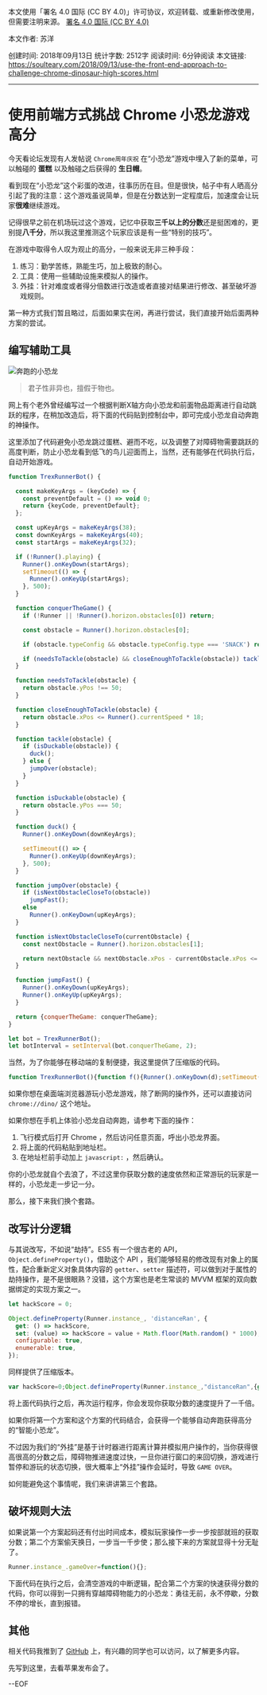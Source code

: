 本文使用「署名 4.0 国际 (CC BY 4.0)」许可协议，欢迎转载、或重新修改使用，但需要注明来源。 [署名 4.0 国际 (CC BY 4.0)](https://creativecommons.org/licenses/by/4.0/deed.zh)

本文作者: 苏洋

创建时间: 2018年09月13日
统计字数: 2512字
阅读时间: 6分钟阅读
本文链接: https://soulteary.com/2018/09/13/use-the-front-end-approach-to-challenge-chrome-dinosaur-high-scores.html

-----


# 使用前端方式挑战 Chrome 小恐龙游戏高分

今天看论坛发现有人发帖说 `Chrome周年庆祝` 在“小恐龙”游戏中埋入了新的菜单，可以触碰的 **蛋糕** 以及触碰之后获得的 **生日帽**。

看到现在“小恐龙”这个彩蛋的改进，往事历历在目。但是很快，帖子中有人晒高分引起了我的注意：这个游戏虽说简单，但是在分数达到一定程度后，加速度会让玩家**很难**继续游戏。

记得很早之前在机场玩过这个游戏，记忆中获取**三千以上的分数**还是挺困难的，更别提**八千分**，所以我这里推测这个玩家应该是有一些“特别的技巧”。

在游戏中取得令人叹为观止的高分，一般来说无非三种手段：

1. 练习：勤学苦练，熟能生巧，加上极致的耐心。
2. 工具：使用一些辅助设施来模拟人的操作。
3. 外挂：针对难度或者得分倍数进行改造或者直接对结果进行修改、甚至破坏游戏规则。

第一种方式我们暂且略过，后面如果实在闲，再进行尝试，我们直接开始后面两种方案的尝试。

## 编写辅助工具

![奔跑的小恐龙](https://attachment.soulteary.com/2018/09/13/dino.png)

> 君子性非异也，擅假于物也。

网上有个老外曾经编写过一个根据判断X轴方向小恐龙和前面物品距离进行自动跳跃的程序，在稍加改造后，将下面的代码贴到控制台中，即可完成小恐龙自动奔跑的神操作。

这里添加了代码避免小恐龙跳过蛋糕、避而不吃，以及调整了对障碍物需要跳跃的高度判断，防止小恐龙看到低飞的鸟儿迎面而上，当然，还有能够在代码执行后，自动开始游戏。

```js
function TrexRunnerBot() {

  const makeKeyArgs = (keyCode) => {
    const preventDefault = () => void 0;
    return {keyCode, preventDefault};
  };

  const upKeyArgs = makeKeyArgs(38);
  const downKeyArgs = makeKeyArgs(40);
  const startArgs = makeKeyArgs(32);

  if (!Runner().playing) {
    Runner().onKeyDown(startArgs);
    setTimeout(() => {
      Runner().onKeyUp(startArgs);
    }, 500);
  }

  function conquerTheGame() {
    if (!Runner || !Runner().horizon.obstacles[0]) return;

    const obstacle = Runner().horizon.obstacles[0];

    if (obstacle.typeConfig && obstacle.typeConfig.type === 'SNACK') return;

    if (needsToTackle(obstacle) && closeEnoughToTackle(obstacle)) tackle(obstacle);
  }

  function needsToTackle(obstacle) {
    return obstacle.yPos !== 50;
  }

  function closeEnoughToTackle(obstacle) {
    return obstacle.xPos <= Runner().currentSpeed * 18;
  }

  function tackle(obstacle) {
    if (isDuckable(obstacle)) {
      duck();
    } else {
      jumpOver(obstacle);
    }
  }

  function isDuckable(obstacle) {
    return obstacle.yPos === 50;
  }

  function duck() {
    Runner().onKeyDown(downKeyArgs);

    setTimeout(() => {
      Runner().onKeyUp(downKeyArgs);
    }, 500);
  }

  function jumpOver(obstacle) {
    if (isNextObstacleCloseTo(obstacle))
      jumpFast();
    else
      Runner().onKeyDown(upKeyArgs);
  }

  function isNextObstacleCloseTo(currentObstacle) {
    const nextObstacle = Runner().horizon.obstacles[1];

    return nextObstacle && nextObstacle.xPos - currentObstacle.xPos <= Runner().currentSpeed * 42;
  }

  function jumpFast() {
    Runner().onKeyDown(upKeyArgs);
    Runner().onKeyUp(upKeyArgs);
  }

  return {conquerTheGame: conquerTheGame};
}

let bot = TrexRunnerBot();
let botInterval = setInterval(bot.conquerTheGame, 2);
```

当然，为了你能够在移动端的复制便捷，我这里提供了压缩版的代码。

```js
function TrexRunnerBot(){function f(){Runner().onKeyDown(d);setTimeout(function(){Runner().onKeyUp(d)},500)}var b=function(a){return{keyCode:a,preventDefault:function(){}}},c=b(38),d=b(40),e=b(32);Runner().playing||(Runner().onKeyDown(e),setTimeout(function(){Runner().onKeyUp(e)},500));return{conquerTheGame:function(){if(Runner&&Runner().horizon.obstacles[0]){var a=Runner().horizon.obstacles[0];if((!a.typeConfig||"SNACK"!==a.typeConfig.type)&&50!==a.yPos&&a.xPos<=18*Runner().currentSpeed)if(50=== a.yPos)f();else{var b=Runner().horizon.obstacles[1];if(b&&b.xPos-a.xPos<=42*Runner().currentSpeed)Runner().onKeyDown(c),Runner().onKeyUp(c);else Runner().onKeyDown(c)}}}}}var bot=TrexRunnerBot(),botInterval=setInterval(bot.conquerTheGame,2);
```

如果你想在桌面端浏览器游玩小恐龙游戏，除了断网的操作外，还可以直接访问 `chrome://dino/` 这个地址。 

如果你想在手机上体验小恐龙自动奔跑，请参考下面的操作：

1. 飞行模式后打开 Chrome ，然后访问任意页面，呼出小恐龙界面。
2. 将上面的代码粘贴到地址栏。
3. 在地址栏前手动加上 `javascript:` ，然后确认。

你的小恐龙就自个去浪了，不过这里你获取分数的速度依然和正常游玩的玩家是一样的，小恐龙走一步记一分。

那么，接下来我们换个套路。

## 改写计分逻辑

与其说改写，不如说“劫持”。ES5 有一个很古老的 API， `Object.defineProperty()`，借助这个 API ，我们能够轻易的修改现有对象上的属性，配合重新定义对象具体内容的 `getter`、`setter` 描述符，可以做到对于属性的劫持操作，是不是很眼熟？没错，这个方案也是老生常谈的 MVVM 框架的双向数据绑定的实现方案之一。

```js
let hackScore = 0;

Object.defineProperty(Runner.instance_, 'distanceRan', {
  get: () => hackScore,
  set: (value) => hackScore = value + Math.floor(Math.random() * 1000),
  configurable: true,
  enumerable: true,
});
```

同样提供了压缩版本。

```js
var hackScore=0;Object.defineProperty(Runner.instance_,"distanceRan",{get:function(){return hackScore},set:function(a){return hackScore=a+Math.floor(1E3*Math.random())},configurable:!0,enumerable:!0});
```

将上面代码执行之后，再次运行程序，你会发现你获取分数的速度提升了一千倍。

如果你将第一个方案和这个方案的代码结合，会获得一个能够自动奔跑获得高分的“智能小恐龙”。

不过因为我们的“外挂”是基于计时器进行距离计算并模拟用户操作的，当你获得很高很高的分数之后，障碍物推进速度过快，一旦你进行窗口的来回切换，游戏进行暂停和游玩的状态切换，很大概率上“外挂”操作会延时，导致 `GAME OVER`。

如何能避免这个事情呢，我们来讲讲第三个套路。

## 破坏规则大法

如果说第一个方案起码还有付出时间成本，模拟玩家操作一步一步按部就班的获取分数；第二个方案偷天换日，一步当一千步使；那么接下来的方案就显得十分无耻了。

```js
Runner.instance_.gameOver=function(){};
```

下面代码在执行之后，会清空游戏的中断逻辑，配合第二个方案的快速获得分数的代码，你可以得到一只拥有穿越障碍物能力的小恐龙：勇往无前，永不停歇，分数不停的增长，直到报错。


## 其他

相关代码我推到了 [GitHub](https://github.com/soulteary/trex-runner-bot/tree/master/src) 上，有兴趣的同学也可以访问，以了解更多内容。

先写到这里，去看苹果发布会了。

--EOF